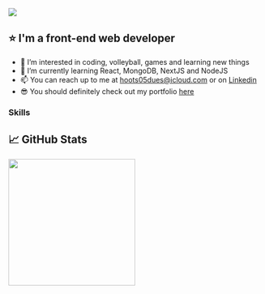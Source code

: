 ![](https://komarev.com/ghpvc/?username=bogdanblare&color=grey)

## :star: I'm a front-end web developer

- 👀 I’m interested in coding, volleyball, games and learning new things
- 🌱 I’m currently learning React, MongoDB, NextJS and NodeJS
- 📫 You can reach up to me at hoots05dues@icloud.com or on [Linkedin](https://www.linkedin.com/in/bogdan-kulshenko-a55a22256/)
- 😎 You should definitely check out my portfolio [here](url?) 

### Skills



## :chart_with_upwards_trend: GitHub Stats

<p>
<img height="250px" align="center" src="https://github-readme-stats.vercel.app/api?username=bogdanblare&&show_icons=true&title_color=ffffff&icon_color=bb2acf&text_color=daf7dc&bg_color=191919">
</p>
